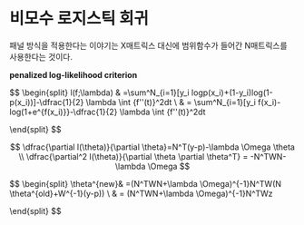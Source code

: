# 비모수 로지스틱 회귀

패널 방식을 적용한다는 이야기는 X매트릭스 대신에 범위함수가 들어간 N매트릭스를 사용한다는 것이다.&#x20;



&#x20;**penalized log-likelihood criterion**&#x20;

$$
\begin{split}
l(f;\lambda) & =\sum^N_{i=1}[y_i logp(x_i)+(1-y_i)log(1-p(x_i))]-\dfrac{1}{2} \lambda \int \{f''(t)\}^2dt \\
& =  \sum^N_{i=1}[y_i f(x_i)-log(1+e^{f(x_i)}\}-\dfrac{1}{2} \lambda \int \{f''(t)\}^2dt

\end{split}
$$

$$
\dfrac{\partial l(\theta)}{\partial \theta}=N^T(y-p)-\lambda \Omega \theta \\
\dfrac{\partial^2 l(\theta)}{\partial \theta \partial \theta^T} = -N^TWN-\lambda \Omega
$$

$$
\begin{split}
\theta^{new}& =(N^TWN+\lambda \Omega)^{-1}N^TW(N \theta^{old}+W^{-1}(y-p)) \\
& = (N^TWN+\lambda \Omega)^{-1}N^TWz

\end{split}
$$
